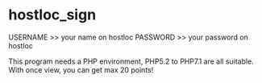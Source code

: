 # hostloc_sign
USERNAME >> your name on hostloc
PASSWORD >> your password on hostloc

This program needs a PHP environment, PHP5.2 to PHP7.1 are all suitable.
With once view, you can get max 20 points!
